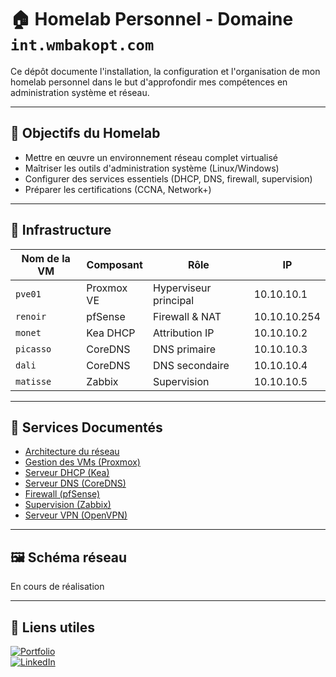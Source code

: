 # 🏠 Homelab Personnel - Domaine `int.wmbakopt.com`

Ce dépôt documente l'installation, la configuration et l'organisation de mon homelab personnel dans le but d'approfondir mes compétences en administration système et réseau.

---

## 🎯 Objectifs du Homelab

- Mettre en œuvre un environnement réseau complet virtualisé
- Maîtriser les outils d'administration système (Linux/Windows)
- Configurer des services essentiels (DHCP, DNS, firewall, supervision)
- Préparer les certifications (CCNA, Network+)

---

## 🧱 Infrastructure

| Nom de la VM    | Composant  | Rôle                  | IP           |
| --------------- | ---------- | --------------------- | ------------ |
| `pve01`         | Proxmox VE | Hyperviseur principal | 10.10.10.1   |
| `renoir`        | pfSense    | Firewall & NAT        | 10.10.10.254 |
| `monet`         | Kea DHCP   | Attribution IP        | 10.10.10.2   |
| `picasso`       | CoreDNS    | DNS primaire          | 10.10.10.3   |
| `dali`          | CoreDNS    | DNS secondaire        | 10.10.10.4   |
| `matisse`       | Zabbix     | Supervision           | 10.10.10.5   |


---

## 🔧 Services Documentés

- [Architecture du réseau](docs/1-architecture.md)
- [Gestion des VMs (Proxmox)](docs/2-proxmox.md)
- [Serveur DHCP (Kea)](docs/3-dhcp.md)
- [Serveur DNS (CoreDNS)](docs/4-dns.md)
- [Firewall (pfSense)](docs/5-pfsense.md)
- [Supervision (Zabbix)](docs/6-zabbix.md)
- [Serveur VPN (OpenVPN)](docs/7-openvpn.md)
---

## 🖼️ Schéma réseau

En cours de réalisation

---

## 🔗 Liens utiles

[![Portfolio](https://wmbakopt.com)](https://wmbakopt.com)  
[![LinkedIn](https://www.linkedin.com/in/mbakopwilliam/)](https://www.linkedin.com/in/mbakopwilliam/)
